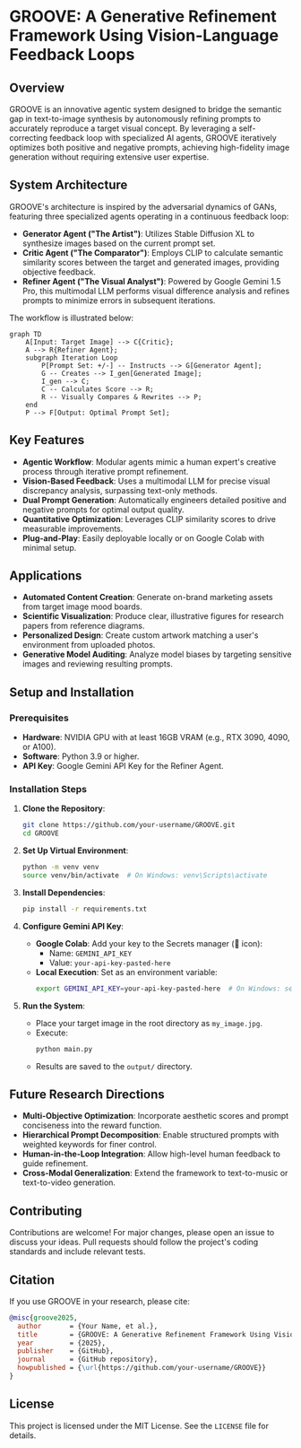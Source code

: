 # GROOVE: A Generative Refinement Framework Using Vision-Language Feedback Loops

## Overview
GROOVE is an innovative agentic system designed to bridge the semantic gap in text-to-image synthesis by autonomously refining prompts to accurately reproduce a target visual concept. By leveraging a self-correcting feedback loop with specialized AI agents, GROOVE iteratively optimizes both positive and negative prompts, achieving high-fidelity image generation without requiring extensive user expertise.

## System Architecture
GROOVE's architecture is inspired by the adversarial dynamics of GANs, featuring three specialized agents operating in a continuous feedback loop:

- **Generator Agent ("The Artist")**: Utilizes Stable Diffusion XL to synthesize images based on the current prompt set.
- **Critic Agent ("The Comparator")**: Employs CLIP to calculate semantic similarity scores between the target and generated images, providing objective feedback.
- **Refiner Agent ("The Visual Analyst")**: Powered by Google Gemini 1.5 Pro, this multimodal LLM performs visual difference analysis and refines prompts to minimize errors in subsequent iterations.

The workflow is illustrated below:

```mermaid
graph TD
    A[Input: Target Image] --> C{Critic};
    A --> R{Refiner Agent};
    subgraph Iteration Loop
        P[Prompt Set: +/-] -- Instructs --> G[Generator Agent];
        G -- Creates --> I_gen[Generated Image];
        I_gen --> C;
        C -- Calculates Score --> R;
        R -- Visually Compares & Rewrites --> P;
    end
    P --> F[Output: Optimal Prompt Set];
```

## Key Features
- **Agentic Workflow**: Modular agents mimic a human expert's creative process through iterative prompt refinement.
- **Vision-Based Feedback**: Uses a multimodal LLM for precise visual discrepancy analysis, surpassing text-only methods.
- **Dual Prompt Generation**: Automatically engineers detailed positive and negative prompts for optimal output quality.
- **Quantitative Optimization**: Leverages CLIP similarity scores to drive measurable improvements.
- **Plug-and-Play**: Easily deployable locally or on Google Colab with minimal setup.

## Applications
- **Automated Content Creation**: Generate on-brand marketing assets from target image mood boards.
- **Scientific Visualization**: Produce clear, illustrative figures for research papers from reference diagrams.
- **Personalized Design**: Create custom artwork matching a user's environment from uploaded photos.
- **Generative Model Auditing**: Analyze model biases by targeting sensitive images and reviewing resulting prompts.

## Setup and Installation

### Prerequisites
- **Hardware**: NVIDIA GPU with at least 16GB VRAM (e.g., RTX 3090, 4090, or A100).
- **Software**: Python 3.9 or higher.
- **API Key**: Google Gemini API Key for the Refiner Agent.

### Installation Steps
1. **Clone the Repository**:
   ```bash
   git clone https://github.com/your-username/GROOVE.git
   cd GROOVE
   ```

2. **Set Up Virtual Environment**:
   ```bash
   python -m venv venv
   source venv/bin/activate  # On Windows: venv\Scripts\activate
   ```

3. **Install Dependencies**:
   ```bash
   pip install -r requirements.txt
   ```

4. **Configure Gemini API Key**:
   - **Google Colab**: Add your key to the Secrets manager (🔑 icon):
     - Name: `GEMINI_API_KEY`
     - Value: `your-api-key-pasted-here`
   - **Local Execution**: Set as an environment variable:
     ```bash
     export GEMINI_API_KEY=your-api-key-pasted-here  # On Windows: set GEMINI_API_KEY=your-api-key-pasted-here
     ```

5. **Run the System**:
   - Place your target image in the root directory as `my_image.jpg`.
   - Execute:
     ```bash
     python main.py
     ```
   - Results are saved to the `output/` directory.

## Future Research Directions
- **Multi-Objective Optimization**: Incorporate aesthetic scores and prompt conciseness into the reward function.
- **Hierarchical Prompt Decomposition**: Enable structured prompts with weighted keywords for finer control.
- **Human-in-the-Loop Integration**: Allow high-level human feedback to guide refinement.
- **Cross-Modal Generalization**: Extend the framework to text-to-music or text-to-video generation.

## Contributing
Contributions are welcome! For major changes, please open an issue to discuss your ideas. Pull requests should follow the project's coding standards and include relevant tests.

## Citation
If you use GROOVE in your research, please cite:

```bibtex
@misc{groove2025,
  author       = {Your Name, et al.},
  title        = {GROOVE: A Generative Refinement Framework Using Vision-Language Feedback Loops},
  year         = {2025},
  publisher    = {GitHub},
  journal      = {GitHub repository},
  howpublished = {\url{https://github.com/your-username/GROOVE}}
}
```

## License
This project is licensed under the MIT License. See the `LICENSE` file for details.